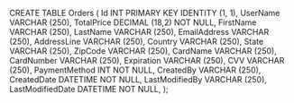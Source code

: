 CREATE TABLE Orders (
Id INT PRIMARY KEY IDENTITY (1, 1),
UserName VARCHAR (250),
TotalPrice DECIMAL (18,2) NOT NULL,
FirstName VARCHAR (250),
LastName VARCHAR (250),
EmailAddress VARCHAR (250),
AddressLine VARCHAR (250),
Country VARCHAR (250),
State VARCHAR (250),
ZipCode VARCHAR (250),
CardName VARCHAR (250),
CardNumber VARCHAR (250),
Expiration VARCHAR (250),
CVV VARCHAR (250),
PaymentMethod INT NOT NULL,
CreatedBy VARCHAR (250),
CreatedDate DATETIME NOT NULL,
LastModifiedBy VARCHAR (250),
LastModifiedDate DATETIME NOT NULL,
);